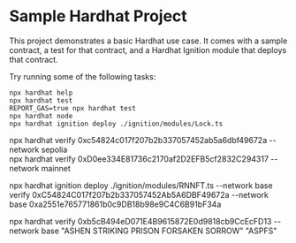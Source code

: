 # Sample Hardhat Project

This project demonstrates a basic Hardhat use case. It comes with a sample contract, a test for that contract, and a Hardhat Ignition module that deploys that contract.

Try running some of the following tasks:

```shell
npx hardhat help
npx hardhat test
REPORT_GAS=true npx hardhat test
npx hardhat node
npx hardhat ignition deploy ./ignition/modules/Lock.ts
```



npx hardhat verify 0xc54824c017f207b2b337057452ab5a6dbf49672a --network sepolia    
npx hardhat verify 0xD0ee334E81736c2170af2D2EFB5cf2832C294317 --network mainnet

npx hardhat ignition deploy ./ignition/modules/RNNFT.ts --network base
verify 0xC54824C017f207b2b337057452Ab5A6DBF49672a --network base 0xa2551e765771861b0c9DB18b98e9C4C6B91bF34a


 npx hardhat verify 0xb5cB494eD071E4B9615872E0d9818cb9CcEcFD13 --network base "ASHEN STRIKING PRISON FORSAKEN SORROW" "ASPFS"